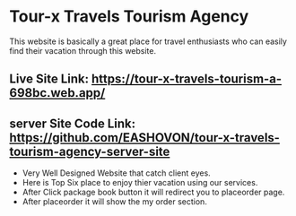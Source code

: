 # Tour-x Travels Tourism Agency

This website is basically a great place for travel enthusiasts who can easily find their vacation through this website.

## Live Site Link: https://tour-x-travels-tourism-a-698bc.web.app/

## server Site Code Link: https://github.com/EASHOVON/tour-x-travels-tourism-agency-server-site

- Very Well Designed Website that catch client eyes.
- Here is Top Six place to enjoy thier vacation using our services.
- After Click package book button it will redirect you to placeorder page.
- After placeorder it will show the my order section.
